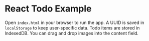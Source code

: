# React Todo Example

Open `index.html` in your browser to run the app. A UUID is saved in `localStorage` to keep user-specific data. Todo items are stored in IndexedDB. You can drag and drop images into the content field.
